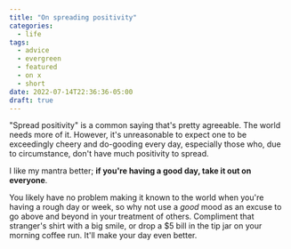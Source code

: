 ```yaml
---
title: "On spreading positivity"
categories:
  - life
tags:
  - advice
  - evergreen
  - featured
  - on x
  - short
date: 2022-07-14T22:36:36-05:00
draft: true
---
```


"Spread positivity" is a common saying that's pretty agreeable. The world needs more of it. However, it's unreasonable to expect one to be exceedingly cheery and do-gooding every day, especially those who, due to circumstance, don't have much positivity to spread.

I like my mantra better; **if you're having a good day, take it out on everyone**.

You likely have no problem making it known to the world when you're having a rough day or week, so why not use a _good_ mood as an excuse to go above and beyond in your treatment of others. Compliment that stranger's shirt with a big smile, or drop a $5 bill in the tip jar on your morning coffee run. It'll make your day even better.
